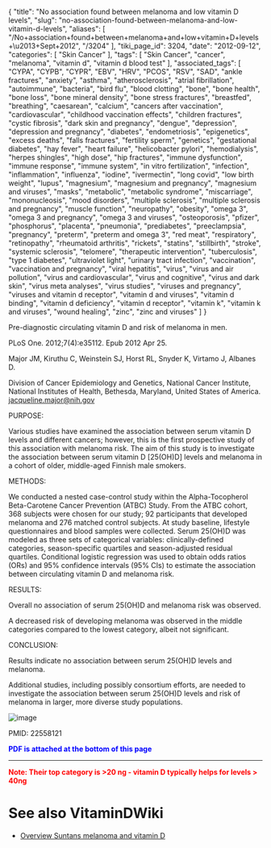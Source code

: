 {
    "title": "No association found between melanoma and low vitamin D levels",
    "slug": "no-association-found-between-melanoma-and-low-vitamin-d-levels",
    "aliases": [
        "/No+association+found+between+melanoma+and+low+vitamin+D+levels+\u2013+Sept+2012",
        "/3204"
    ],
    "tiki_page_id": 3204,
    "date": "2012-09-12",
    "categories": [
        "Skin Cancer"
    ],
    "tags": [
        "Skin Cancer",
        "cancer",
        "melanoma",
        "vitamin d",
        "vitamin d blood test"
    ],
    "associated_tags": [
        "CYPA",
        "CYPB",
        "CYPR",
        "EBV",
        "HRV",
        "PCOS",
        "RSV",
        "SAD",
        "ankle fractures",
        "anxiety",
        "asthma",
        "atherosclerosis",
        "atrial fibrillation",
        "autoimmune",
        "bacteria",
        "bird flu",
        "blood clotting",
        "bone",
        "bone health",
        "bone loss",
        "bone mineral density",
        "bone stress fractures",
        "breastfed",
        "breathing",
        "caesarean",
        "calcium",
        "cancers after vaccination",
        "cardiovascular",
        "childhood vaccination effects",
        "children fractures",
        "cystic fibrosis",
        "dark skin and pregnancy",
        "dengue",
        "depression",
        "depression and pregnancy",
        "diabetes",
        "endometriosis",
        "epigenetics",
        "excess deaths",
        "falls fractures",
        "fertility sperm",
        "genetics",
        "gestational diabetes",
        "hay fever",
        "heart failure",
        "helicobacter pylori",
        "hemodialysis",
        "herpes shingles",
        "high dose",
        "hip fractures",
        "immune dysfunction",
        "immune response",
        "immune system",
        "in vitro fertilization",
        "infection",
        "inflammation",
        "influenza",
        "iodine",
        "ivermectin",
        "long covid",
        "low birth weight",
        "lupus",
        "magnesium",
        "magnesium and pregnancy",
        "magnesium and viruses",
        "masks",
        "metabolic",
        "metabolic syndrome",
        "miscarriage",
        "mononucleosis",
        "mood disorders",
        "multiple sclerosis",
        "multiple sclerosis and pregnancy",
        "muscle function",
        "neuropathy",
        "obesity",
        "omega 3",
        "omega 3 and pregnancy",
        "omega 3 and viruses",
        "osteoporosis",
        "pfizer",
        "phosphorus",
        "placenta",
        "pneumonia",
        "prediabetes",
        "preeclampsia",
        "pregnancy",
        "preterm",
        "preterm and omega 3",
        "red meat",
        "respiratory",
        "retinopathy",
        "rheumatoid arthritis",
        "rickets",
        "statins",
        "stillbirth",
        "stroke",
        "systemic sclerosis",
        "telomere",
        "therapeutic intervention",
        "tuberculosis",
        "type 1 diabetes",
        "ultraviolet light",
        "urinary tract infection",
        "vaccination",
        "vaccination and pregnancy",
        "viral hepatitis",
        "virus",
        "virus and air pollution",
        "virus and cardiovascular",
        "virus and cognitive",
        "virus and dark skin",
        "virus meta analyses",
        "virus studies",
        "viruses and pregnancy",
        "viruses and vitamin d receptor",
        "vitamin d and viruses",
        "vitamin d binding",
        "vitamin d deficiency",
        "vitamin d receptor",
        "vitamin k",
        "vitamin k and viruses",
        "wound healing",
        "zinc",
        "zinc and viruses"
    ]
}


Pre-diagnostic circulating vitamin D and risk of melanoma in men.

PLoS One. 2012;7(4):e35112. Epub 2012 Apr 25.

Major JM, Kiruthu C, Weinstein SJ, Horst RL, Snyder K, Virtamo J, Albanes D.

Division of Cancer Epidemiology and Genetics, National Cancer Institute, National Institutes of Health, Bethesda, Maryland, United States of America. jacqueline.major@nih.gov

PURPOSE:

Various studies have examined the association between serum vitamin D levels and different cancers; however, this is the first prospective study of this association with melanoma risk. The aim of this study is to investigate the association between serum vitamin D <span>[25(OH)D]</span> levels and melanoma in a cohort of older, middle-aged Finnish male smokers.

METHODS:

We conducted a nested case-control study within the Alpha-Tocopherol Beta-Carotene Cancer Prevention (ATBC) Study. From the ATBC cohort, 368 subjects were chosen for our study; 92 participants that developed melanoma and 276 matched control subjects. At study baseline, lifestyle questionnaires and blood samples were collected. Serum 25(OH)D was modeled as three sets of categorical variables: clinically-defined categories, season-specific quartiles and season-adjusted residual quartiles. Conditional logistic regression was used to obtain odds ratios (ORs) and 95% confidence intervals (95% CIs) to estimate the association between circulating vitamin D and melanoma risk.

RESULTS:

Overall no association of serum 25(OH)D and melanoma risk was observed. 

A decreased risk of developing melanoma was observed in the middle categories compared to the lowest category, albeit not significant.

CONCLUSION:

Results indicate no association between serum 25(OH)D levels and melanoma. 

Additional studies, including possibly consortium efforts, are needed to investigate the association between serum 25(OH)D levels and risk of melanoma in larger, more diverse study populations.

<img src="https://d378j1rmrlek7x.cloudfront.net/attachments/jpeg/melanoma-t2.jpg" alt="image">

PMID: 22558121

 **<span style="color:#00F;">PDF is attached at the bottom of this page</span>** 

- - - - - - - - - - - - - - - - - - - - 

 **<span style="color:#F00;">Note: Their top category is >20 ng - vitamin D typically helps for levels > 40ng</span>** 

# See also VitaminDWiki

* [Overview Suntans melanoma and vitamin D](/tags/overview-suntans-melanoma-and-vitamin-d.html)